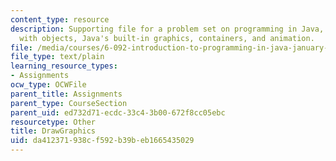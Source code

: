 ```yaml
---
content_type: resource
description: Supporting file for a problem set on programming in Java, building software
  with objects, Java's built-in graphics, containers, and animation.
file: /media/courses/6-092-introduction-to-programming-in-java-january-iap-2010/da412371938cf592b39beb1665435029_DrawGraphics.java
file_type: text/plain
learning_resource_types:
- Assignments
ocw_type: OCWFile
parent_title: Assignments
parent_type: CourseSection
parent_uid: ed732d71-ecdc-33c4-3b00-672f8cc05ebc
resourcetype: Other
title: DrawGraphics
uid: da412371-938c-f592-b39b-eb1665435029
---
```

